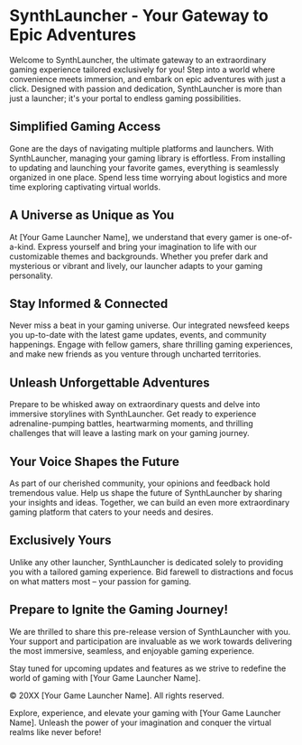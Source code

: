 # SynthLauncher - Your Gateway to Epic Adventures

Welcome to SynthLauncher, the ultimate gateway to an extraordinary gaming experience tailored exclusively for you! Step into a world where convenience meets immersion, and embark on epic adventures with just a click. Designed with passion and dedication, SynthLauncher is more than just a launcher; it's your portal to endless gaming possibilities.

## Simplified Gaming Access
Gone are the days of navigating multiple platforms and launchers. With SynthLauncher, managing your gaming library is effortless. From installing to updating and launching your favorite games, everything is seamlessly organized in one place. Spend less time worrying about logistics and more time exploring captivating virtual worlds.

## A Universe as Unique as You
At [Your Game Launcher Name], we understand that every gamer is one-of-a-kind. Express yourself and bring your imagination to life with our customizable themes and backgrounds. Whether you prefer dark and mysterious or vibrant and lively, our launcher adapts to your gaming personality.

## Stay Informed & Connected
Never miss a beat in your gaming universe. Our integrated newsfeed keeps you up-to-date with the latest game updates, events, and community happenings. Engage with fellow gamers, share thrilling gaming experiences, and make new friends as you venture through uncharted territories.

## Unleash Unforgettable Adventures
Prepare to be whisked away on extraordinary quests and delve into immersive storylines with SynthLauncher. Get ready to experience adrenaline-pumping battles, heartwarming moments, and thrilling challenges that will leave a lasting mark on your gaming journey.

## Your Voice Shapes the Future
As part of our cherished community, your opinions and feedback hold tremendous value. Help us shape the future of SynthLauncher by sharing your insights and ideas. Together, we can build an even more extraordinary gaming platform that caters to your needs and desires.

## Exclusively Yours
Unlike any other launcher, SynthLauncher is dedicated solely to providing you with a tailored gaming experience. Bid farewell to distractions and focus on what matters most – your passion for gaming.

## Prepare to Ignite the Gaming Journey!

We are thrilled to share this pre-release version of SynthLauncher with you. Your support and participation are invaluable as we work towards delivering the most immersive, seamless, and enjoyable gaming experience.

Stay tuned for upcoming updates and features as we strive to redefine the world of gaming with [Your Game Launcher Name].

© 20XX [Your Game Launcher Name]. All rights reserved.

Explore, experience, and elevate your gaming with [Your Game Launcher Name]. Unleash the power of your imagination and conquer the virtual realms like never before!
